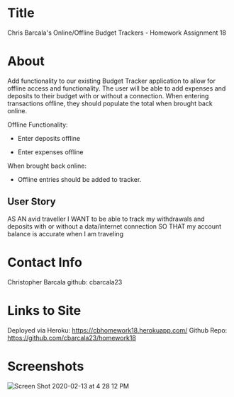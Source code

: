 # Title
Chris Barcala's Online/Offline Budget Trackers - Homework Assignment 18

# About
Add functionality to our existing Budget Tracker application to allow for offline access and functionality.
The user will be able to add expenses and deposits to their budget with or without a connection. When entering transactions offline, they should populate the total when brought back online.

Offline Functionality:

  * Enter deposits offline

  * Enter expenses offline

When brought back online:

  * Offline entries should be added to tracker.

## User Story
AS AN avid traveller
I WANT to be able to track my withdrawals and deposits with or without a data/internet connection
SO THAT my account balance is accurate when I am traveling

# Contact Info
Christopher Barcala
github: cbarcala23

# Links to Site
Deployed via Heroku: https://cbhomework18.herokuapp.com/
Github Repo: https://github.com/cbarcala23/homework18

# Screenshots
![Screen Shot 2020-02-13 at 4 28 12 PM](https://user-images.githubusercontent.com/54015205/74490593-dd5d9e00-4e7d-11ea-82d6-d9238738cc69.png)


